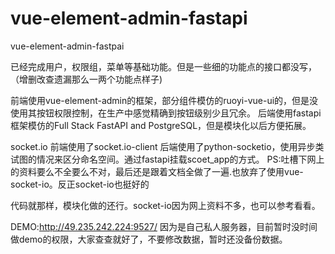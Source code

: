 # vue-element-admin-fastapi
vue-element-admin-fastpai

已经完成用户，权限组，菜单等基础功能。但是一些细的功能点的接口都没写，（增删改查遗漏那么一两个功能点样子)

前端使用vue-element-admin的框架，部分组件模仿的ruoyi-vue-ui的，但是没使用其按钮权限控制，在生产中感觉精确到按钮级别少且冗余。
后端使用fastapi框架模仿的Full Stack FastAPI and PostgreSQL，但是模块化以后方便拓展。

socket.io
前端使用了socket.io-client
后端使用了python-socketio，使用异步类试图的情况来区分命名空间。通过fastapi挂载scoet_app的方式。
PS:吐槽下网上的资料要么不全要么不对，最后还是跟着文档全做了一遍.也放弃了使用vue-socket-io。反正socket-io也挺好的


代码就那样，模块化做的还行。socket-io因为网上资料不多，也可以参考看看。


DEMO:http://49.235.242.224:9527/
因为是自己私人服务器，目前暂时没时间做demo的权限，大家查查就好了，不要修改数据，暂时还没备份数据。
